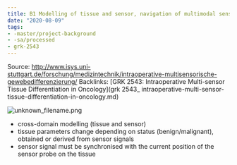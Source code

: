 ```yaml
---
title: B1 Modelling of tissue and sensor, navigation of multimodal sensors
date: "2020-08-09"
tags: 
- -master/project-background 
- -sa/processed 
- grk-2543
---
```


Source: <http://www.isys.uni-stuttgart.de/forschung/medizintechnik/intraoperative-multisensorische-gewebedifferenzierung/>
Backlinks: [GRK 2543: Intraoperative Multi-sensor Tissue Differentiation in Oncology](grk 2543_ intraoperative-multi-sensor-tissue-differentiation-in-oncology.md)

![unknown_filename.png](./_resources/B1__Modelling_of_tissue_and_sensor,_navigation_of_multimodal_sensors.resources/unknown_filename.png)

*   cross-domain modelling (tissue and sensor)
*   tissue parameters change depending on status (benign/malignant), obtained or derived from sensor signals
*   sensor signal must be synchronised with the current position of the sensor probe on the tissue

